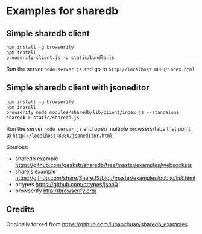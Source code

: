 # Examples for sharedb
## Simple sharedb client

```shell
npm install -g browserify
npm install
browserify client.js -o static/bundle.js
```

Run the server `node server.js` and go to `http://localhost:8080/index.html`

## Simple sharedb client with jsoneditor

```shell
npm install -g browserify
npm install
browserify node_modules/sharedb/lib/client/index.js --standalone sharedb > static/sharedb.js
```
Run the server `node server.js` and open multiple browsers/tabs that point to
`http://localhost:8080/jsoneditor.html`

Sources:
* sharedb example https://github.com/geakstr/sharedb/tree/master/examples/websockets
* sharejs example https://github.com/share/ShareJS/blob/master/examples/public/list.html
* ottypes https://github.com/ottypes/json0
* browserify http://browserify.org/


## Credits

Originally forked from https://github.com/lubaochuan/sharedb_examples
